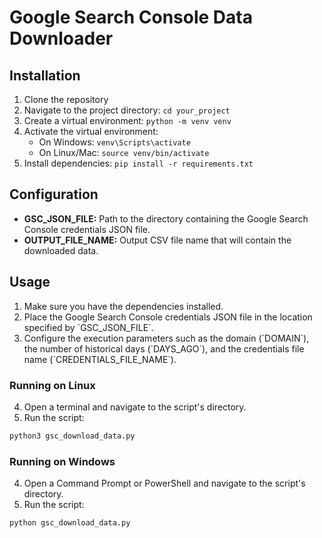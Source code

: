 # Google Search Console Data Downloader

## Installation

1. Clone the repository
2. Navigate to the project directory: `cd your_project`
3. Create a virtual environment: `python -m venv venv`
4. Activate the virtual environment:
   - On Windows: `venv\Scripts\activate`
   - On Linux/Mac: `source venv/bin/activate`
5. Install dependencies: `pip install -r requirements.txt`

## Configuration

- **GSC_JSON_FILE:** Path to the directory containing the Google Search Console credentials JSON file.
- **OUTPUT_FILE_NAME:** Output CSV file name that will contain the downloaded data.

## Usage

1. Make sure you have the dependencies installed.
2. Place the Google Search Console credentials JSON file in the location specified by \`GSC_JSON_FILE\`.
3. Configure the execution parameters such as the domain (\`DOMAIN\`), the number of historical days (\`DAYS_AGO\`), and the credentials file name (\`CREDENTIALS_FILE_NAME\`).

### Running on Linux

4. Open a terminal and navigate to the script's directory.
5. Run the script:

```bash
python3 gsc_download_data.py
```

### Running on Windows

4. Open a Command Prompt or PowerShell and navigate to the script's directory.
5. Run the script:

```bash
python gsc_download_data.py
```
